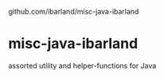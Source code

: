 github.com/ibarland/misc-java-ibarland
# misc-java-ibarland
assorted utility and helper-functions for Java


